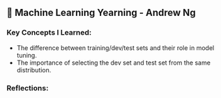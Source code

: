 ## 📘 Machine Learning Yearning - Andrew Ng

### Key Concepts I Learned:
- The difference between training/dev/test sets and their role in model tuning.
- The importance of selecting the dev set and test set from the same distribution.

### Reflections:


